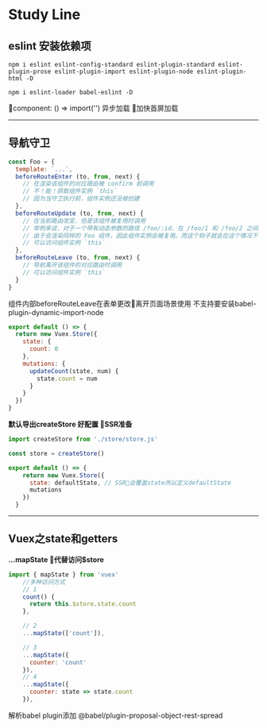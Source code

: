 # Study Line

## eslint 安装依赖项

```
npm i eslint eslint-config-standard eslint-plugin-standard eslint-plugin-prose eslint-plugin-import eslint-plugin-node eslint-plugin-html -D
```

```
npm i eslint-loader babel-eslint -D
```


component: () => import('') 异步加载 加快首屏加载

---
## 导航守卫
```js
const Foo = {
  template: `...`,
  beforeRouteEnter (to, from, next) {
    // 在渲染该组件的对应路由被 confirm 前调用
    // 不！能！获取组件实例 `this`
    // 因为当守卫执行前，组件实例还没被创建
  },
  beforeRouteUpdate (to, from, next) {
    // 在当前路由改变，但是该组件被复用时调用
    // 举例来说，对于一个带有动态参数的路径 /foo/:id，在 /foo/1 和 /foo/2 之间跳转的时候，
    // 由于会渲染同样的 Foo 组件，因此组件实例会被复用。而这个钩子就会在这个情况下被调用。
    // 可以访问组件实例 `this`
  },
  beforeRouteLeave (to, from, next) {
    // 导航离开该组件的对应路由时调用
    // 可以访问组件实例 `this`
  }
}
```

组件内部beforeRouteLeave在表单更改离开页面场景使用
不支持要安装babel-plugin-dynamic-import-node

```js
export default () => {
  return new Vuex.Store({
    state: {
      count: 0
    },
    mutations: {
      updateCount(state, num) {
        state.count = num
      }
    }
  })
}
```

__默认导出createStore  好配置 SSR准备__

```js
import createStore from './store/store.js'

const store = createStore()

export default () => {
    return new Vuex.Store({
      state: defaultState, // SSR会覆盖state所以定义defaultState
      mutations
    })
  }
```
---
## Vuex之state和getters 


__...mapState 代替访问$store__
```js
import { mapState } from 'vuex'
    //多种访问方式
    // 1
    count() {
      return this.$store.state.count
    },

    // 2
    ...mapState(['count']),

    // 3
    ...mapState({
      counter: 'count'
    }),
    // 4
    ...mapState({
      counter: state => state.count
    }),
```

解析babel plugin添加 @babel/plugin-proposal-object-rest-spread

